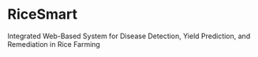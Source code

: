 # RiceSmart
 Integrated Web-Based System for Disease Detection, Yield Prediction, and Remediation in Rice Farming 
